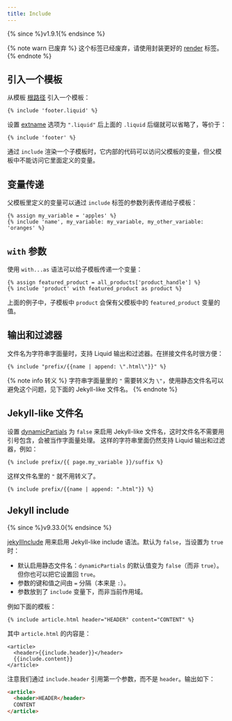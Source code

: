 ```yaml
---
title: Include
---
```


{% since %}v1.9.1{% endsince %}

{% note warn 已废弃 %}
这个标签已经废弃，请使用封装更好的 <a href="./render.html">render</a> 标签。
{% endnote %}

## 引入一个模板

从模板 [根路径][root] 引入一个模板：

```liquid
{% include 'footer.liquid' %}
```

设置 [extname][extname] 选项为 `".liquid"` 后上面的 `.liquid` 后缀就可以省略了，等价于：

```liquid
{% include 'footer' %}
```

通过 `include` 渲染一个子模板时，它内部的代码可以访问父模板的变量，但父模板中不能访问它里面定义的变量。

## 变量传递

父模板里定义的变量可以通过 `include` 标签的参数列表传递给子模板：

```liquid
{% assign my_variable = 'apples' %}
{% include 'name', my_variable: my_variable, my_other_variable: 'oranges' %}
```

## `with` 参数

使用 `with...as` 语法可以给子模板传递一个变量：

```liquid
{% assign featured_product = all_products['product_handle'] %}
{% include 'product' with featured_product as product %}
```

上面的例子中，子模板中 `product` 会保有父模板中的 `featured_product` 变量的值。

## 输出和过滤器

文件名为字符串字面量时，支持 Liquid 输出和过滤器。在拼接文件名时很方便：

```liquid
{% include "prefix/{{name | append: \".html\"}}" %}
```

{% note info 转义 %}
字符串字面量里的 `"` 需要转义为 `\"`，使用静态文件名可以避免这个问题，见下面的 Jekyll-like 文件名。
{% endnote %}

## Jekyll-like 文件名

设置 [dynamicPartials][dynamicPartials] 为 `false` 来启用 Jekyll-like 文件名，这时文件名不需要用引号包含，会被当作字面量处理。 这样的字符串里面仍然支持 Liquid 输出和过滤器，例如：

```liquid
{% include prefix/{{ page.my_variable }}/suffix %}
```

这样文件名里的 `"` 就不用转义了。

```liquid
{% include prefix/{{name | append: ".html"}} %}
```

## Jekyll include

{% since %}v9.33.0{% endsince %}

[jekyllInclude][jekyllInclude] 用来启用 Jekyll-like include 语法。默认为 `false`，当设置为 `true` 时：

- 默认启用静态文件名：`dynamicPartials` 的默认值变为 `false`（而非 `true`）。但你也可以把它设置回 `true`。
- 参数的键和值之间由 `=` 分隔（本来是 `:`）。
- 参数放到了 `include` 变量下，而非当前作用域。

例如下面的模板：

```liquid
{% include article.html header="HEADER" content="CONTENT" %}
```

其中 `article.html` 的内容是：

```liquid
<article>
  <header>{{include.header}}</header>
  {{include.content}}
</article>
```

注意我们通过 `include.header` 引用第一个参数，而不是 `header`。输出如下：

```html
<article>
  <header>HEADER</header>
  CONTENT
</article>
```

[extname]: ../../api/interfaces/liquid_options_.liquidoptions.html#Optional-extname
[root]: ../../api/interfaces/liquid_options_.liquidoptions.html#Optional-root
[dynamicPartials]: ../../api/interfaces/liquid_options_.liquidoptions.html#Optional-dynamicPartials
[jekyllInclude]: ../../api/interfaces/liquid_options_.liquidoptions.html#Optional-jekyllInclude
